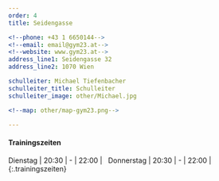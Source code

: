 ```yaml
---
order: 4
title: Seidengasse

<!--phone: +43 1 6650144-->
<!--email: email@gym23.at-->
<!--website: www.gym23.at-->
address_line1: Seidengasse 32
address_line2: 1070 Wien

schulleiter: Michael Tiefenbacher
schulleiter_title: Schulleiter 
schulleiter_image: other/Michael.jpg

<!--map: other/map-gym23.png-->

---
```


#### Trainingszeiten

Dienstag   | 20:30 | - | 22:00 | &nbsp;
Donnerstag | 20:30 | - | 22:00 | &nbsp;
{:.trainingszeiten}


